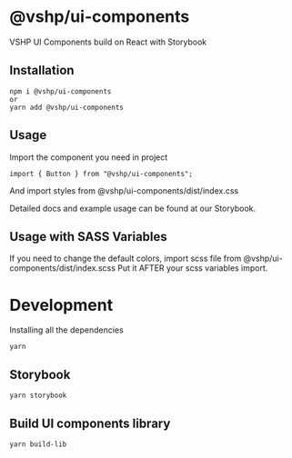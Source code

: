 # @vshp/ui-components

VSHP UI Components build on React with Storybook

## Installation

```
npm i @vshp/ui-components
or
yarn add @vshp/ui-components
```

## Usage

Import the component you need in project


```
import { Button } from "@vshp/ui-components";
```

And import styles from @vshp/ui-components/dist/index.css

Detailed docs and example usage can be found at our Storybook.

## Usage with SASS Variables

If you need to change the default colors, import scss file from @vshp/ui-components/dist/index.scss
Put it AFTER your scss variables import.

# Development

Installing all the dependencies

```
yarn
```

## Storybook

```
yarn storybook
```

## Build UI components library

```
yarn build-lib
```
